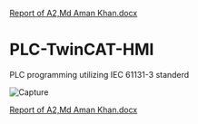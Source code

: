 

[Report of A2,Md Aman Khan.docx](https://user-images.githubusercontent.com/84999739/120232355-1630aa80-c25c-11eb-8b10-695d0bd38e0a.mov)







# PLC-TwinCAT-HMI
PLC programming utilizing IEC 61131-3 standerd


![Capture](https://user-images.githubusercontent.com/84999739/120230727-a240d300-c258-11eb-91d4-b4277eed66ab.JPG)


[Report of A2,Md Aman Khan.docx](https://github.com/amantampere2019/PLC-TwinCAT-HMI/files/6571821/Report.of.A2.Md.Aman.Khan.docx)




